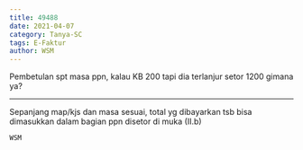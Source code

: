 ```yaml
---
title: 49488
date: 2021-04-07
category: Tanya-SC
tags: E-Faktur
author: WSM
---
```


Pembetulan spt masa ppn, kalau KB 200 tapi dia terlanjur setor 1200 gimana ya?

---

Sepanjang map/kjs dan masa sesuai, total yg dibayarkan tsb bisa dimasukkan dalam bagian ppn disetor di muka (II.b)

`WSM`
